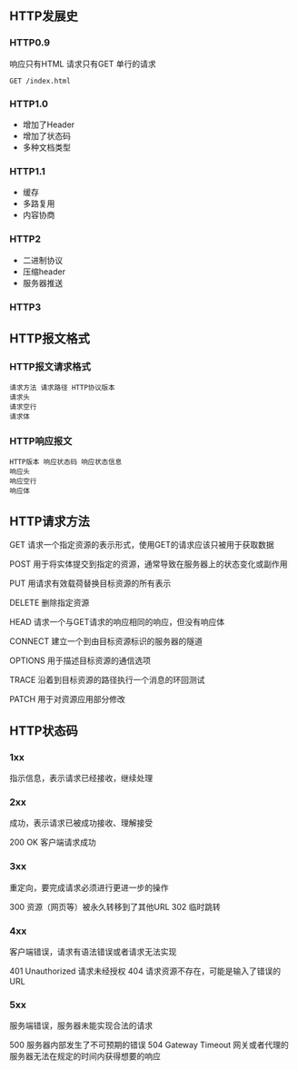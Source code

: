 ## HTTP发展史
### HTTP0.9
响应只有HTML
请求只有GET
单行的请求
``` http
GET /index.html
```

### HTTP1.0
- 增加了Header
- 增加了状态码
- 多种文档类型

### HTTP1.1
- 缓存
- 多路复用
- 内容协商

### HTTP2
- 二进制协议
- 压缩header
- 服务器推送

### HTTP3

## HTTP报文格式
### HTTP报文请求格式
``` http
请求方法 请求路径 HTTP协议版本
请求头
请求空行
请求体
```

### HTTP响应报文
``` http
HTTP版本 响应状态码 响应状态信息
响应头
响应空行
响应体
```

## HTTP请求方法
GET
请求一个指定资源的表示形式，使用GET的请求应该只被用于获取数据

POST
用于将实体提交到指定的资源，通常导致在服务器上的状态变化或副作用

PUT
用请求有效载荷替换目标资源的所有表示

DELETE
删除指定资源

HEAD
请求一个与GET请求的响应相同的响应，但没有响应体

CONNECT
建立一个到由目标资源标识的服务器的隧道

OPTIONS
用于描述目标资源的通信选项

TRACE
沿着到目标资源的路径执行一个消息的环回测试

PATCH
用于对资源应用部分修改

## HTTP状态码
### 1xx
指示信息，表示请求已经接收，继续处理

### 2xx
成功，表示请求已被成功接收、理解接受

200 OK 客户端请求成功
### 3xx
重定向，要完成请求必须进行更进一步的操作

300 资源（网页等）被永久转移到了其他URL
302 临时跳转
### 4xx
客户端错误，请求有语法错误或者请求无法实现

401 Unauthorized 请求未经授权
404 请求资源不存在，可能是输入了错误的URL
### 5xx
服务端错误，服务器未能实现合法的请求

500 服务器内部发生了不可预期的错误
504 Gateway Timeout 网关或者代理的服务器无法在规定的时间内获得想要的响应



